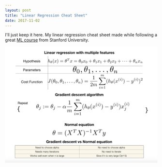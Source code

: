 ```yaml
---
layout: post
title: "Linear Regression Cheat Sheet"
date: 2017-11-02
---
```


I'll just keep it here. My linear regression cheat sheet made while following a great [ML course](https://www.coursera.org/learn/machine-learning/home/welcome) from Stanford University. 

![linear regression cheat sheet](/images/linearRegression.png)